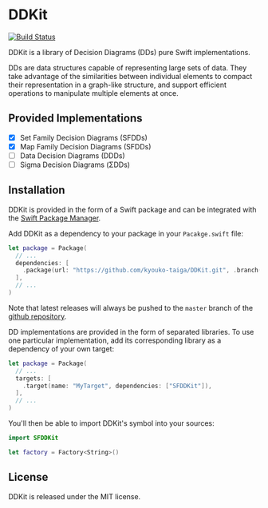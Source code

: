 # DDKit

[![Build Status](https://travis-ci.org/kyouko-taiga/DDKit.svg?branch=master)](https://travis-ci.org/kyouko-taiga/DDKit)

DDKit is a library of Decision Diagrams (DDs) pure Swift implementations.

DDs are data structures capable of representing large sets of data.
They take advantage of the similarities between individual elements
to compact their representation in a graph-like structure,
and support efficient operations to manipulate multiple elements at once.

## Provided Implementations

- [x] Set Family Decision Diagrams (SFDDs)
- [x] Map Family Decision Diagrams (SFDDs)
- [ ] Data Decision Diagrams (DDDs)
- [ ] Sigma Decision Diagrams (ΣDDs)

## Installation

DDKit is provided in the form of a Swift package and can be integrated with the
[Swift Package Manager](https://swift.org/package-manager/).

Add DDKit as a dependency to your package in your `Pacakge.swift` file:

```swift
let package = Package(
  // ...
  dependencies: [
    .package(url: "https://github.com/kyouko-taiga/DDKit.git", .branch("master")),
  ],
  // ...
)
```

Note that latest releases will always be pushed to the `master` branch of the
[github repository](https://github.com/kyouko-taiga/DDKit.git).

DD implementations are provided in the form of separated libraries.
To use one particular implementation,
add its corresponding library as a dependency of your own target:

```swift
let package = Package(
  // ...
  targets: [
    .target(name: "MyTarget", dependencies: ["SFDDKit"]),
  ],
  // ...
)
```

You'll then be able to import DDKit's symbol into your sources:

```swift
import SFDDKit

let factory = Factory<String>()
```

## License

DDKit is released under the MIT license.
